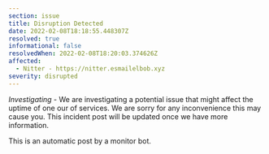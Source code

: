 ```yaml
---
section: issue
title: Disruption Detected
date: 2022-02-08T18:18:55.448307Z
resolved: true
informational: false
resolvedWhen: 2022-02-08T18:20:03.374626Z
affected:
  - Nitter - https://nitter.esmailelbob.xyz
severity: disrupted
---
```

*Investigating* - We are investigating a potential issue that might affect the uptime of one our of services. We are sorry for any inconvenience this may cause you. This incident post will be updated once we have more information.

This is an automatic post by a monitor bot.
        